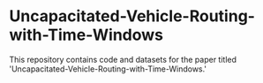 # Uncapacitated-Vehicle-Routing-with-Time-Windows
This repository contains code and datasets for the paper titled 'Uncapacitated-Vehicle-Routing-with-Time-Windows.'


